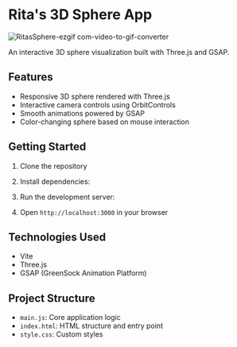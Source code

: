 # Rita's 3D Sphere App

![RitasSphere-ezgif com-video-to-gif-converter](https://github.com/user-attachments/assets/4d70214d-d39a-4032-8f5b-c8eb859da1f6)

An interactive 3D sphere visualization built with Three.js and GSAP.

## Features

- Responsive 3D sphere rendered with Three.js
- Interactive camera controls using OrbitControls
- Smooth animations powered by GSAP
- Color-changing sphere based on mouse interaction

## Getting Started

1. Clone the repository
2. Install dependencies:

3. Run the development server:

4. Open `http://localhost:3000` in your browser

## Technologies Used

- Vite
- Three.js
- GSAP (GreenSock Animation Platform)

## Project Structure

- `main.js`: Core application logic
- `index.html`: HTML structure and entry point
- `style.css`: Custom styles
